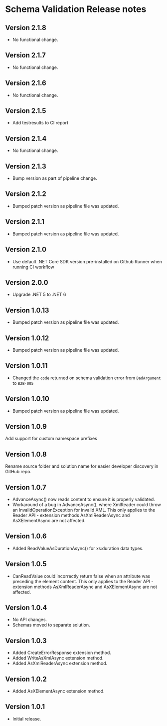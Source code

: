 # Schema Validation Release notes

## Version 2.1.8

- No functional change.

## Version 2.1.7

- No functional change.

## Version 2.1.6

- No functional change.

## Version 2.1.5

- Add testresults to CI report

## Version 2.1.4

- No functional change.

## Version 2.1.3

- Bump version as part of pipeline change.

## Version 2.1.2

- Bumped patch version as pipeline file was updated.

## Version 2.1.1

- Bumped patch version as pipeline file was updated.

## Version 2.1.0

- Use default .NET Core SDK version pre-installed on Github Runner when running CI workflow

## Version 2.0.0

- Upgrade .NET 5 to .NET 6

## Version 1.0.13

- Bumped patch version as pipeline file was updated.

## Version 1.0.12

- Bumped patch version as pipeline file was updated.

## Version 1.0.11

- Changed the `code` returned on schema validation error from `BadArgument` to `B2B-005`

## Version 1.0.10

- Bumped patch version as pipeline file was updated.

## Version 1.0.9

Add support for custom namespace prefixes

## Version 1.0.8

Rename source folder and solution name for easier developer discovery in GitHub repo.

## Version 1.0.7

- AdvanceAsync() now reads content to ensure it is properly validated.
- Workaround of a bug in AdvanceAsync(), where XmlReader could throw an InvalidOperationException for invalid XML.
   This only applies to the Reader API - extension methods AsXmlReaderAsync and AsXElementAsync are not affected.

## Version 1.0.6

- Added ReadValueAsDurationAsync() for xs:duration data types.

## Version 1.0.5

- CanReadValue could incorrectly return false when an attribute was preceding the element content.
   This only applies to the Reader API - extension methods AsXmlReaderAsync and AsXElementAsync are not affected.

## Version 1.0.4

- No API changes.
- Schemas moved to separate solution.

## Version 1.0.3

- Added CreateErrorResponse extension method.
- Added WriteAsXmlAsync extension method.
- Added AsXmlReaderAsync extension method.

## Version 1.0.2

- Added AsXElementAsync extension method.

## Version 1.0.1

- Initial release.
